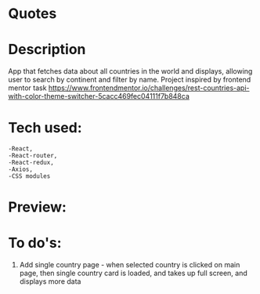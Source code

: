 # Quotes

# Description

App that fetches data about all countries in the world and displays, allowing user to search by continent and filter by name.
Project inspired by frontend mentor task https://www.frontendmentor.io/challenges/rest-countries-api-with-color-theme-switcher-5cacc469fec04111f7b848ca
# Tech used:

    -React,
    -React-router,
    -React-redux,
    -Axios,
    -CSS modules

# Preview:


# To do's:
1. Add single country page - when selected country is clicked on main page, then single country card is loaded, and takes up full screen, and displays more data
